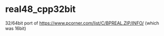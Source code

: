 # real48_cpp32bit
32/64bit port of https://www.pcorner.com/list/C/BPREAL.ZIP/INFO/ (which was 16bit)
